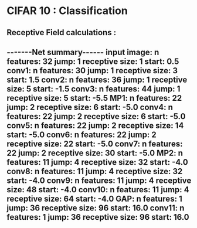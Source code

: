 # CIFAR 10 : Classification

## Receptive Field calculations :

-------Net summary------
input image:
	 n features: 32 
 	 jump: 1 
 	 receptive size: 1 
 	 start: 0.5 
conv1:
	 n features: 30 
 	 jump: 1 
 	 receptive size: 3 
 	 start: 1.5 
conv2:
	 n features: 36 
 	 jump: 1 
 	 receptive size: 5 
 	 start: -1.5 
conv3:
	 n features: 44 
 	 jump: 1 
 	 receptive size: 5 
 	 start: -5.5 
MP1:
	 n features: 22 
 	 jump: 2 
 	 receptive size: 6 
 	 start: -5.0 
conv4:
	 n features: 22 
 	 jump: 2 
 	 receptive size: 6 
 	 start: -5.0 
conv5:
	 n features: 22 
 	 jump: 2 
 	 receptive size: 14 
 	 start: -5.0 
conv6:
	 n features: 22 
 	 jump: 2 
 	 receptive size: 22 
 	 start: -5.0 
conv7:
	 n features: 22 
 	 jump: 2 
 	 receptive size: 30 
 	 start: -5.0 
MP2:
	 n features: 11 
 	 jump: 4 
 	 receptive size: 32 
 	 start: -4.0 
conv8:
	 n features: 11 
 	 jump: 4 
 	 receptive size: 32 
 	 start: -4.0 
conv9:
	 n features: 11 
 	 jump: 4 
 	 receptive size: 48 
 	 start: -4.0 
conv10:
	 n features: 11 
 	 jump: 4 
 	 receptive size: 64 
 	 start: -4.0 
GAP:
	 n features: 1 
 	 jump: 36 
 	 receptive size: 96 
 	 start: 16.0 
conv11:
	 n features: 1 
 	 jump: 36 
 	 receptive size: 96 
 	 start: 16.0 
------------------------
